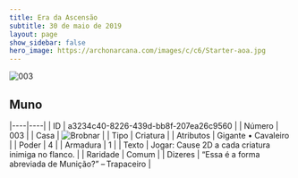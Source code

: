 ```yaml
---
title: Era da Ascensão
subtitle: 30 de maio de 2019
layout: page
show_sidebar: false
hero_image: https://archonarcana.com/images/c/c6/Starter-aoa.jpg
---
```


![003](https://cdn.keyforgegame.com/media/card_front/pt/435_003_7558PM9XQ48P_pt.png)

## Muno

|----|----|
| ID | a3234c40-8226-439d-bb8f-207ea26c9560 |
| Número | 003 |
| Casa | ![Brobnar](https://archonarcana.com/images/thumb/e/e0/Brobnar.png/22px-Brobnar.png "Brobnar") |
| Tipo | Criatura |
| Atributos | Gigante • Cavaleiro |
| Poder | 4 |
| Armadura | 1 |
| Texto | Jogar: Cause 2D a cada criatura inimiga no flanco. |
| Raridade | Comum |
| Dizeres | “Essa é a forma abreviada de Munição?” – Trapaceiro |